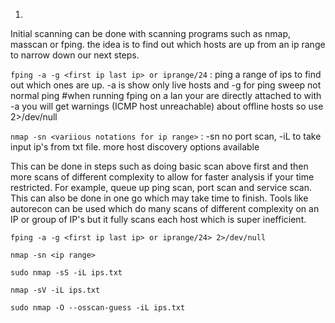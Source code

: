 1. 
Initial scanning can be done with scanning programs such as nmap, masscan or fping. the idea is to find out which hosts are up from an ip range to narrow down our next steps.

```fping -a -g <first ip last ip> or iprange/24``` : ping a range of ips to find out which ones are up. -a is show only live hosts and -g for ping sweep not normal ping
#when running fping on  a lan your are directly attached to with -a you will get warnings (ICMP host unreachable) about offline hosts so use 2>/dev/null
  
```nmap -sn <variious notations for ip range>``` : -sn no port scan, -iL to take input ip's from txt file. more host discovery options available 
  
This can be done in steps such as doing basic scan above first and then more scans of different complexity to allow for faster analysis if your time restricted. For example, queue up ping scan, port scan and service scan. This can also be done in one go which may take time to finish. Tools like autorecon can be used which do many scans of different complexity on an IP or group of IP's but it fully scans each host which is super inefficient.


```fping -a -g <first ip last ip> or iprange/24> 2>/dev/null```

```nmap -sn <ip range>```

```sudo nmap -sS -iL ips.txt```

```nmap -sV -iL ips.txt```

```sudo nmap -O --osscan-guess -iL ips.txt```

